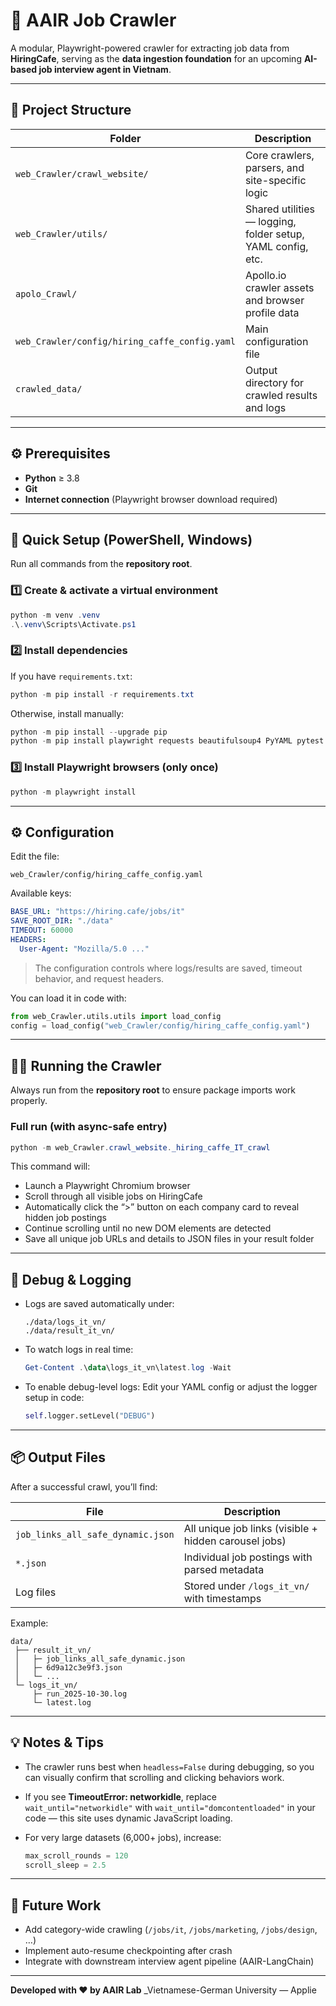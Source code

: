 # 🧠 AAIR Job Crawler

A modular, Playwright-powered crawler for extracting job data from **HiringCafe**, serving as the **data ingestion foundation** for an upcoming **AI-based job interview agent in Vietnam**.

---

## 📁 Project Structure

| Folder                                        | Description                                                 |
| --------------------------------------------- | ----------------------------------------------------------- |
| `web_Crawler/crawl_website/`                  | Core crawlers, parsers, and site-specific logic             |
| `web_Crawler/utils/`                          | Shared utilities — logging, folder setup, YAML config, etc. |
| `apolo_Crawl/`                                | Apollo.io crawler assets and browser profile data           |
| `web_Crawler/config/hiring_caffe_config.yaml` | Main configuration file                                     |
| `crawled_data/`                               | Output directory for crawled results and logs               |

---

## ⚙️ Prerequisites

* **Python** ≥ 3.8
* **Git**
* **Internet connection** (Playwright browser download required)

---

## 🚀 Quick Setup (PowerShell, Windows)

Run all commands from the **repository root**.

### 1️⃣ Create & activate a virtual environment

```powershell
python -m venv .venv
.\.venv\Scripts\Activate.ps1
```

### 2️⃣ Install dependencies

If you have `requirements.txt`:

```powershell
python -m pip install -r requirements.txt
```

Otherwise, install manually:

```powershell
python -m pip install --upgrade pip
python -m pip install playwright requests beautifulsoup4 PyYAML pytest
```

### 3️⃣ Install Playwright browsers (only once)

```powershell
python -m playwright install
```

---

## ⚙️ Configuration

Edit the file:

```
web_Crawler/config/hiring_caffe_config.yaml
```

Available keys:

```yaml
BASE_URL: "https://hiring.cafe/jobs/it"
SAVE_ROOT_DIR: "./data"
TIMEOUT: 60000
HEADERS:
  User-Agent: "Mozilla/5.0 ..."
```

> The configuration controls where logs/results are saved, timeout behavior, and request headers.

You can load it in code with:

```python
from web_Crawler.utils.utils import load_config
config = load_config("web_Crawler/config/hiring_caffe_config.yaml")
```

---

## 🧙‍♂️ Running the Crawler

Always run from the **repository root** to ensure package imports work properly.

### Full run (with async-safe entry)

```powershell
python -m web_Crawler.crawl_website._hiring_caffe_IT_crawl
```

This command will:

* Launch a Playwright Chromium browser
* Scroll through all visible jobs on HiringCafe
* Automatically click the “>” button on each company card to reveal hidden job postings
* Continue scrolling until no new DOM elements are detected
* Save all unique job URLs and details to JSON files in your result folder

---

## 🧥 Debug & Logging

* Logs are saved automatically under:

  ```
  ./data/logs_it_vn/
  ./data/result_it_vn/
  ```
* To watch logs in real time:

  ```powershell
  Get-Content .\data\logs_it_vn\latest.log -Wait
  ```
* To enable debug-level logs:
  Edit your YAML config or adjust the logger setup in code:

  ```python
  self.logger.setLevel("DEBUG")
  ```

---

## 📦 Output Files

After a successful crawl, you’ll find:

| File                              | Description                                           |
| --------------------------------- | ----------------------------------------------------- |
| `job_links_all_safe_dynamic.json` | All unique job links (visible + hidden carousel jobs) |
| `*.json`                          | Individual job postings with parsed metadata          |
| Log files                         | Stored under `/logs_it_vn/` with timestamps           |

Example:

```
data/
 ├── result_it_vn/
 │   ├─ job_links_all_safe_dynamic.json
 │   ├─ 6d9a12c3e9f3.json
 │   └─ ...
 └─ logs_it_vn/
     ├─ run_2025-10-30.log
     └─ latest.log
```

---

## 💡 Notes & Tips

* The crawler runs best when `headless=False` during debugging,
  so you can visually confirm that scrolling and clicking behaviors work.
* If you see **TimeoutError: networkidle**, replace `wait_until="networkidle"`
  with `wait_until="domcontentloaded"` in your code — this site uses dynamic JavaScript loading.
* For very large datasets (6,000+ jobs), increase:

  ```python
  max_scroll_rounds = 120
  scroll_sleep = 2.5
  ```

---

## 🧠 Future Work

* Add category-wide crawling (`/jobs/it`, `/jobs/marketing`, `/jobs/design`, …)
* Implement auto-resume checkpointing after crash
* Integrate with downstream interview agent pipeline (AAIR-LangChain)

---

**Developed with ❤️ by AAIR Lab**
_Vietnamese-German University — Applie

